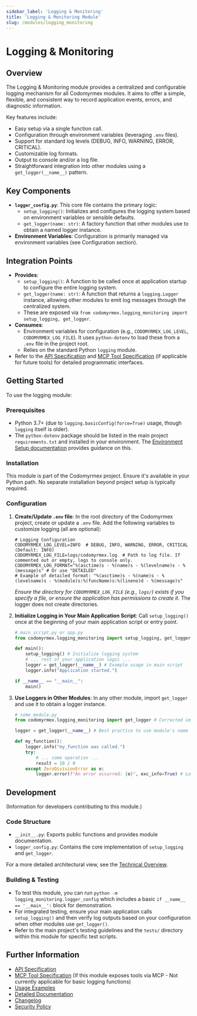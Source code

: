 ```yaml
---
sidebar_label: 'Logging & Monitoring'
title: 'Logging & Monitoring Module'
slug: /modules/logging_monitoring
---
```


# Logging & Monitoring

## Overview

The Logging & Monitoring module provides a centralized and configurable logging mechanism for all Codomyrmex modules. It aims to offer a simple, flexible, and consistent way to record application events, errors, and diagnostic information.

Key features include:
- Easy setup via a single function call.
- Configuration through environment variables (leveraging `.env` files).
- Support for standard log levels (DEBUG, INFO, WARNING, ERROR, CRITICAL).
- Customizable log formats.
- Output to console and/or a log file.
- Straightforward integration into other modules using a `get_logger(__name__)` pattern.

## Key Components

- **`logger_config.py`**: This core file contains the primary logic:
    - `setup_logging()`: Initializes and configures the logging system based on environment variables or sensible defaults.
    - `get_logger(name: str)`: A factory function that other modules use to obtain a named logger instance.
- **Environment Variables**: Configuration is primarily managed via environment variables (see Configuration section).

## Integration Points

- **Provides**:
    - `setup_logging()`: A function to be called once at application startup to configure the entire logging system.
    - `get_logger(name: str)`: A function that returns a `logging.Logger` instance, allowing other modules to emit log messages through the centralized system.
    - These are exposed via `from codomyrmex.logging_monitoring import setup_logging, get_logger`.
- **Consumes**:
    - Environment variables for configuration (e.g., `CODOMYRMEX_LOG_LEVEL`, `CODOMYRMEX_LOG_FILE`). It uses `python-dotenv` to load these from a `.env` file in the project root.
    - Relies on the standard Python `logging` module.
- Refer to the [API Specification](./api_specification.md) and [MCP Tool Specification](./mcp_tool_specification.md) (if applicable for future tools) for detailed programmatic interfaces.

## Getting Started

To use the logging module:

### Prerequisites

- Python 3.7+ (due to `logging.basicConfig(force=True)` usage, though `logging` itself is older).
- The `python-dotenv` package should be listed in the main project `requirements.txt` and installed in your environment. The [Environment Setup documentation](../environment_setup/index.md) provides guidance on this.

### Installation

This module is part of the Codomyrmex project. Ensure it's available in your Python path. No separate installation beyond project setup is typically required.

### Configuration

1.  **Create/Update `.env` file**:
    In the root directory of the Codomyrmex project, create or update a `.env` file. Add the following variables to customize logging (all are optional):

    ```env
    # Logging Configuration
    CODOMYRMEX_LOG_LEVEL=INFO  # DEBUG, INFO, WARNING, ERROR, CRITICAL (Default: INFO)
    CODOMYRMEX_LOG_FILE=logs/codomyrmex.log  # Path to log file. If commented out or empty, logs to console only.
    CODOMYRMEX_LOG_FORMAT="%(asctime)s - %(name)s - %(levelname)s - %(message)s" # Or use "DETAILED"
    # Example of detailed format: "%(asctime)s - %(name)s - %(levelname)s - %(module)s:%(funcName)s:%(lineno)d - %(message)s"
    ```
    *Ensure the directory for `CODOMYRMEX_LOG_FILE` (e.g., `logs/`) exists if you specify a file, or ensure the application has permissions to create it.* The logger does not create directories.

2.  **Initialize Logging in Your Main Application Script**:
    Call `setup_logging()` once at the beginning of your main application script or entry point.

    ```python
    # main_script.py or app.py
    from codomyrmex.logging_monitoring import setup_logging, get_logger # Corrected import path

    def main():
        setup_logging() # Initialize logging system
        # ... rest of your application logic ...
        logger = get_logger(__name__) # Example usage in main script
        logger.info("Application started.")

    if __name__ == "__main__":
        main()
    ```

3.  **Use Loggers in Other Modules**:
    In any other module, import `get_logger` and use it to obtain a logger instance.

    ```python
    # some_module.py
    from codomyrmex.logging_monitoring import get_logger # Corrected import path

    logger = get_logger(__name__) # Best practice to use module's name

    def my_function():
        logger.info("my_function was called.")
        try:
            # ... some operation ...
            result = 10 / 0
        except ZeroDivisionError as e:
            logger.error(f"An error occurred: {e}", exc_info=True) # Log exception info
    ```

## Development

(Information for developers contributing to this module.)

### Code Structure

- `__init__.py`: Exports public functions and provides module documentation.
- `logger_config.py`: Contains the core implementation of `setup_logging` and `get_logger`.

For a more detailed architectural view, see the [Technical Overview](./docs/technical_overview.md).

### Building & Testing

- To test this module, you can run `python -m logging_monitoring.logger_config` which includes a basic `if __name__ == '__main__':` block for demonstration.
- For integrated testing, ensure your main application calls `setup_logging()` and then verify log outputs based on your configuration when other modules use `get_logger()`.
- Refer to the main project's testing guidelines and the `tests/` directory within this module for specific test scripts.

## Further Information

- [API Specification](./api_specification.md)
- [MCP Tool Specification](./mcp_tool_specification.md) (If this module exposes tools via MCP - Not currently applicable for basic logging functions)
- [Usage Examples](./usage_examples.md)
- [Detailed Documentation](./docs/index.md)
- [Changelog](./changelog.md)
- [Security Policy](./security.md) 